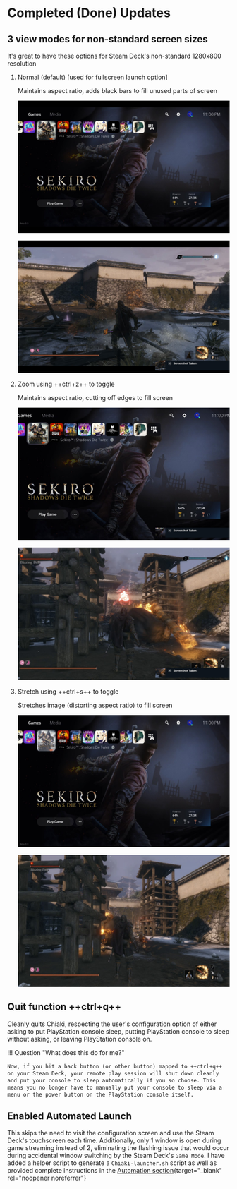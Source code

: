 # Completed (Done) Updates

## 3 view modes for non-standard screen sizes 

It's great to have these options for Steam Deck's non-standard 1280x800 resolution

1. Normal (default) [used for fullscreen launch option]

    Maintains aspect ratio, adds black bars to fill unused parts of screen

    ![Normal](images/Fullscreen.jpg)

    ![Normal in Sekiro](images/Sekiro_Fullscreen.jpg)

2. Zoom using ++ctrl+z++ to toggle

    Maintains aspect ratio, cutting off edges to fill screen

    ![Zoom](images/Zoom.jpg)

    ![Zoom in Sekiro](images/Sekiro_Zoom.jpg)

3. Stretch using ++ctrl+s++ to toggle

    Stretches image (distorting aspect ratio) to fill screen

    ![Stretch](images/Stretch.jpg)

    ![Stretch in Sekiro](images/SekiroStretch.jpg)

## Quit function ++ctrl+q++

Cleanly quits Chiaki, respecting the user's configuration option of either asking to put PlayStation console sleep, putting PlayStation console to sleep without asking, or leaving PlayStation console on. 

!!! Question "What does this do for me?"

    Now, if you hit a back button (or other button) mapped to ++ctrl+q++ on your Steam Deck, your remote play session will shut down cleanly and put your console to sleep automatically if you so choose. This means you no longer have to manually put your console to sleep via a menu or the power button on the PlayStation console itself.

## Enabled Automated Launch 

This skips the need to visit the configuration screen and use the Steam Deck's touchscreen each time. Additionally, only 1 window is open during game streaming instead of 2, eliminating the flashing issue that would occur during accidental window switching by the Steam Deck's `Game Mode`. I have added a helper script to generate a `Chiaki-launcher.sh` script as well as provided complete instructions in the [Automation section](../setup/automation.md){target="_blank" rel="noopener noreferrer"}


